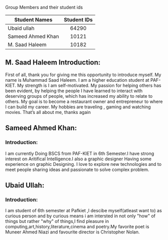 Group Members and their student ids

| Student Names        | Student IDs   | 
| -------------------- |:-------------:|
| Ubaid ullah          | 64290         | 
| Sameed Ahmed Khan    | 10121         |   
| M. Saad Haleem       | 10182         |    

## M. Saad Haleem Introduction:
First of all, thank you for giving me this opportunity to introduce myself. My name is Muhammad Saad Haleem. I am a higher education student at PAF-KIET. My strength is I am self-motivated. My passion for helping others has been evident, by helping the people I have learned to interact with deserving groups of people, which has increased my ability to relate to others. My goal is to become a restaurant owner and entrepreneur to where I can build my career. My hobbies are traveling , gaming and watching movies.
That’s all about me, thanks again

## Sameed Ahmed Khan:
### Introduction:
I am currently Doing BSCS from PAF-KIET in 6th Semester.I have strong interest on Aritifical Intelligence.I also a graphic designer Having some experience on graphic Designing. I love to explore new technologies and to meet people sharing ideas and passionate to solve complex problem.


## Ubaid Ullah:

### Introduction:

I am student of 6th semester at Pafkiet ,I descibe myself(atleast want to) as curious person and by curious means i am intersted in not only "how" of things but rather "why" of things,I find pleasure in computing,art,history,literature,cinema and poetry.My favorite poet is Muneer Ahmed Niazi and favourite director is Christopher Nolan.






